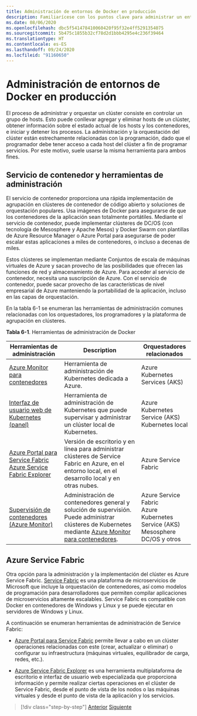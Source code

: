 ```yaml
---
title: Administración de entornos de Docker en producción
description: Familiarícese con los puntos clave para administrar un entorno de producción basado en contenedores.
ms.date: 08/06/2020
ms.openlocfilehash: dbc5f541478410060420f95f32e4ff5291354075
ms.sourcegitcommit: 5b475c1855b32cf78d2d1bbb4295e4c236f39464
ms.translationtype: HT
ms.contentlocale: es-ES
ms.lasthandoff: 09/24/2020
ms.locfileid: "91160650"
---
```

# <a name="manage-production-docker-environments"></a>Administración de entornos de Docker en producción

El proceso de administrar y orquestar un clúster consiste en controlar un grupo de hosts. Esto puede conllevar agregar y eliminar hosts de un clúster, obtener información sobre el estado actual de los hosts y los contenedores, e iniciar y detener los procesos. La administración y la orquestación del clúster están estrechamente relacionadas con la programación, dado que el programador debe tener acceso a cada host del clúster a fin de programar servicios. Por este motivo, suele usarse la misma herramienta para ambos fines.

## <a name="container-service-and-management-tools"></a>Servicio de contenedor y herramientas de administración

El servicio de contenedor proporciona una rápida implementación de agrupación en clústeres de contenedor de código abierto y soluciones de orquestación populares. Usa imágenes de Docker para asegurarse de que los contenedores de la aplicación sean totalmente portátiles. Mediante el servicio de contenedor, puede implementar clústeres de DC/OS (con tecnología de Mesosphere y Apache Mesos) y Docker Swarm con plantillas de Azure Resource Manager o Azure Portal para asegurarse de poder escalar estas aplicaciones a miles de contenedores, o incluso a decenas de miles.

Estos clústeres se implementan mediante Conjuntos de escala de máquinas virtuales de Azure y sacan provecho de las posibilidades que ofrecen las funciones de red y almacenamiento de Azure. Para acceder al servicio de contenedor, necesita una suscripción de Azure. Con el servicio de contenedor, puede sacar provecho de las características de nivel empresarial de Azure manteniendo la portabilidad de la aplicación, incluso en las capas de orquestación.

En la tabla 6-1 se enumeran las herramientas de administración comunes relacionadas con los orquestadores, los programadores y la plataforma de agrupación en clústeres.

**Tabla 6-1**. Herramientas de administración de Docker

| Herramientas de administración | Description | Orquestadores relacionados |
|------------------|-------------|-----------------------|
| [Azure Monitor para contenedores](/azure/monitoring/monitoring-container-insights-overview) | Herramienta de administración de Kubernetes dedicada a Azure. | Azure Kubernetes Services (AKS) |
| [Interfaz de usuario web de Kubernetes (panel)](https://kubernetes.io/docs/tasks/access-application-cluster/web-ui-dashboard/) | Herramienta de administración de Kubernetes que puede supervisar y administrar un clúster local de Kubernetes. | Azure Kubernetes Service (AKS)<br/>Kubernetes local |
| [Azure Portal para Service Fabric](/azure/service-fabric/service-fabric-cluster-creation-via-portal)<br/>[Azure Service Fabric Explorer](/azure/service-fabric/service-fabric-visualizing-your-cluster) | Versión de escritorio y en línea para administrar clústeres de Service Fabric en Azure, en el entorno local, en el desarrollo local y en otras nubes. | Azure Service Fabric |
| [Supervisión de contenedores (Azure Monitor)](/azure/azure-monitor/insights/containers) | Administración de contenedores general y solución de supervisión. Puede administrar clústeres de Kubernetes mediante [Azure Monitor para contenedores](/azure/monitoring/monitoring-container-insights-overview). | Azure Service Fabric<br/>Azure Kubernetes Service (AKS)<br/>Mesosphere DC/OS y otros |

## <a name="azure-service-fabric"></a>Azure Service Fabric

Otra opción para la administración y la implementación del clúster es Azure Service Fabric. [Service Fabric](https://azure.microsoft.com/services/service-fabric/) es una plataforma de microservicios de Microsoft que incluye la orquestación de contenedores, así como modelos de programación para desarrolladores que permiten compilar aplicaciones de microservicios altamente escalables. Service Fabric es compatible con Docker en contenedores de Windows y Linux y se puede ejecutar en servidores de Windows y Linux.

A continuación se enumeran herramientas de administración de Service Fabric:

- [Azure Portal para Service Fabric](/azure/service-fabric/service-fabric-cluster-creation-via-portal) permite llevar a cabo en un clúster operaciones relacionadas con este (crear, actualizar o eliminar) o configurar su infraestructura (máquinas virtuales, equilibrador de carga, redes, etc.).

- [Azure Service Fabric Explorer](/azure/service-fabric/service-fabric-visualizing-your-cluster) es una herramienta multiplataforma de escritorio e interfaz de usuario web especializada que proporciona información y permite realizar ciertas operaciones en el clúster de Service Fabric, desde el punto de vista de los nodos o las máquinas virtuales y desde el punto de vista de la aplicación y los servicios.

>[!div class="step-by-step"]
>[Anterior](run-microservices-based-applications-in-production.md)
>[Siguiente](monitor-containerized-application-services.md)
